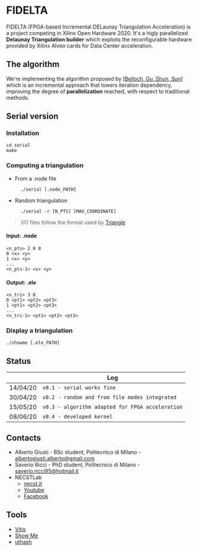# FIDELTA
FIDELTA (FPGA-based Incremental DELaunay Triangulation Acceleration) is a project competing in Xilinx Open Hardware 2020.
It's a higly parallelized **Delaunay Triangulation builder** which exploits the reconfigurable hardware provided by Xilinx Alveo cards for Data Center acceleration.

## The algorithm
We're implementing the algorithm proposed by [[Belloch, Gu, Shun, Sun]](https://arxiv.org/pdf/1810.05303.pdf) which is an incremental approach 
that lowers iteration dependency, improving the degree of **parallelization** reached, with respect to traditional methods.

## Serial version
### Installation
    
    cd serial
    make

### Computing a triangulation
- From a .node file
    
        ./serial [.node_PATH]

- Random triangulation

        ./serial -r [N_PTS] [MAX_COORDINATE]

> I/O files follow the format used by [Triangle](https://www.cs.cmu.edu/~quake/triangle.html)

#### Input: .node
    <n_pts> 2 0 0
    0 <x> <y>
    1 <x> <y>
    ...
    <n_pts-1> <x> <y>

#### Output: .ele
    <n_tri> 3 0
    0 <pt1> <pt2> <pt3>
    1 <pt1> <pt2> <pt3>
    ...
    <n_tri-1> <pt1> <pt2> <pt3>

### Display a triangulation
    ./showme [.ele_PATH]

## Status
|                |Log                                             |
|----------------|------------------------------------------------|
|14/04/20        |`v0.1 - serial works fine`                      |
|30/04/20        |`v0.2 - random and from file modes integrated`  |
|15/05/20        |`v0.3 - algorithm adapted for FPGA acceleration`|
|08/06/20        |`v0.4 - developed kernel`                       |

## Contacts
- Alberto Giusti - BSc student, Politecnico di Milano - albertogiusti.alberto@gmail.com
- Saverio Ricci - PhD student, Politecnico di Milano - saverio.ricci95@hotmail.it
- NECSTLab 
  - [necst.it](www.necst.it) 
  - [Youtube](https://www.youtube.com/channel/UCaovqRpUc7D_Uf2WJHL0rvA)
  - [Facebook](https://www.facebook.com/NECSTLab) 
  
## Tools
- [Vitis](https://www.xilinx.com/products/design-tools/vitis.html)
- [Show Me](https://www.cs.cmu.edu/~quake/showme.html)
- [uthash](https://troydhanson.github.io/uthash/)
